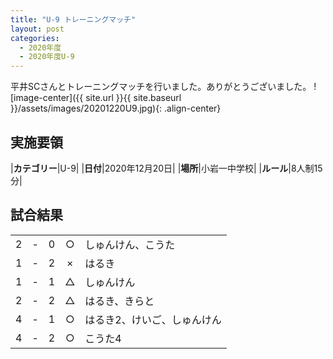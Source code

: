 ```yaml
---
title: "U-9 トレーニングマッチ"
layout: post
categories:
  - 2020年度
  - 2020年度U-9
---
```


平井SCさんとトレーニングマッチを行いました。ありがとうございました。
![image-center]({{ site.url }}{{ site.baseurl }}/assets/images/20201220U9.jpg){: .align-center}

## 実施要領

|**カテゴリー**|U-9|
|**日付**|2020年12月20日|
|**場所**|小岩一中学校|
|**ルール**|8人制15分|

## 試合結果

|    |   |    |         |    |
|:--:|:-:|:--:|:--:|:--------|
|    2| - |   0|○|しゅんけん、こうた|
|    1| - |   2|×|はるき|
|    1| - |   1|△|しゅんけん|
|    2| - |   2|△|はるき、きらと|
|    4| - |   1|○|はるき2、けいご、しゅんけん|
|    4| - |   2|○|こうた4|
